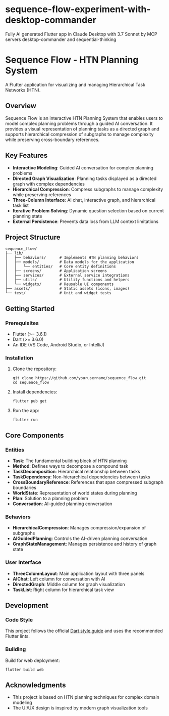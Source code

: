# sequence-flow-experiment-with-desktop-commander
Fully AI generated Flutter app in Claude Desktop with 3.7 Sonnet by MCP servers desktop-commander and sequential-thinking

# Sequence Flow - HTN Planning System

A Flutter application for visualizing and managing Hierarchical Task Networks (HTN).

## Overview

Sequence Flow is an interactive HTN Planning System that enables users to model complex planning problems through a guided AI conversation. It provides a visual representation of planning tasks as a directed graph and supports hierarchical compression of subgraphs to manage complexity while preserving cross-boundary references.

## Key Features

- **Interactive Modeling**: Guided AI conversation for complex planning problems
- **Directed Graph Visualization**: Planning tasks displayed as a directed graph with complex dependencies
- **Hierarchical Compression**: Compress subgraphs to manage complexity while preserving references
- **Three-Column Interface**: AI chat, interactive graph, and hierarchical task list
- **Iterative Problem Solving**: Dynamic question selection based on current planning state
- **External Persistence**: Prevents data loss from LLM context limitations

## Project Structure

```
sequence_flow/
├── lib/
│   ├── behaviors/      # Implements HTN planning behaviors
│   ├── models/         # Data models for the application
│   │   └── entities/   # Core entity definitions
│   ├── screens/        # Application screens
│   ├── services/       # External service integrations
│   ├── utils/          # Utility functions and helpers
│   └── widgets/        # Reusable UI components
├── assets/             # Static assets (icons, images)
└── test/               # Unit and widget tests
```

## Getting Started

### Prerequisites

- Flutter (>= 3.6.1)
- Dart (>= 3.6.0)
- An IDE (VS Code, Android Studio, or IntelliJ)

### Installation

1. Clone the repository:
   ```
   git clone https://github.com/yourusername/sequence_flow.git
   cd sequence_flow
   ```

2. Install dependencies:
   ```
   flutter pub get
   ```

3. Run the app:
   ```
   flutter run
   ```

## Core Components

### Entities

- **Task**: The fundamental building block of HTN planning
- **Method**: Defines ways to decompose a compound task
- **TaskDecomposition**: Hierarchical relationship between tasks
- **TaskDependency**: Non-hierarchical dependencies between tasks
- **CrossBoundaryReference**: References that span compressed subgraph boundaries
- **WorldState**: Representation of world states during planning
- **Plan**: Solution to a planning problem
- **Conversation**: AI-guided planning conversation

### Behaviors

- **HierarchicalCompression**: Manages compression/expansion of subgraphs
- **AIGuidedPlanning**: Controls the AI-driven planning conversation
- **GraphStateManagement**: Manages persistence and history of graph state

### User Interface

- **ThreeColumnLayout**: Main application layout with three panels
- **AIChat**: Left column for conversation with AI
- **DirectedGraph**: Middle column for graph visualization
- **TaskList**: Right column for hierarchical task view

## Development

### Code Style

This project follows the official [Dart style guide](https://dart.dev/guides/language/effective-dart/style) and uses the recommended Flutter lints.

### Building

Build for web deployment:
```
flutter build web
```

## Acknowledgments

- This project is based on HTN planning techniques for complex domain modeling
- The UI/UX design is inspired by modern graph visualization tools
